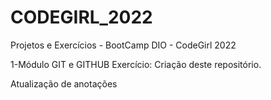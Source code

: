 # CODEGIRL_2022
Projetos e Exercícios - BootCamp DIO - CodeGirl 2022

1-Módulo GIT e GITHUB
 Exercício: Criação deste repositório. 

Atualização de anotações
